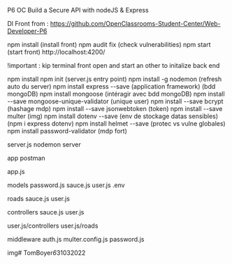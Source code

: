 <!-- P6 Piiquante -->
P6 OC 
Build a Secure API with nodeJS & Express

Dl Front from :
https://github.com/OpenClassrooms-Student-Center/Web-Developer-P6

<!-- Front End -->
npm install (install front)
npm audit fix (check vulnerabilities)
npm start (start front)
http://localhost:4200/

!important : kip terminal front open and start an other to initalize back end

<!-- Back End -->
npm install
npm init (server.js entry point)
npm install -g nodemon (refresh auto du server)
npm install express --save (application framework)
(bdd mongoDB)
npm install mongoose (intéragir avec bdd mongoDB)
npm install --save mongoose-unique-validator (unique user)
npm install --save bcrypt (hashage mdp)
npm install --save jsonwebtoken (token)
npm install --save multer (img)
npm install dotenv --save (env de stockage datas sensibles)
(npm i express dotenv)
npm install helmet --save (protec vs vulne globales)
npm install password-validator (mdp fort)

server.js
nodemon server
<!-- https://web.postman.co/workspace/Test-Server~898f3110-9e6f-4565-9b7b-fd98030c12c1/request/create?requestId=698162c9-a2d2-428f-bd49-2e41ef311c5b -->
app postman

app.js

models
password.js
sauce.js
user.js
.env

roads
sauce.js
user.js

controllers
sauce.js
user.js

user.js/controllers
user.js/roads

middleware
auth.js
multer.config.js
password.js


img#   T o m B o y e r _ 6 _ 3 1 0 3 2 0 2 2 
 
 